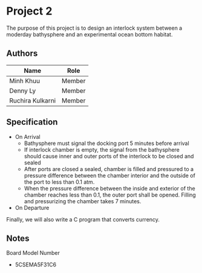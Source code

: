 # Project 2
The purpose of this project is to design an interlock system between a moderday bathysphere
and an experimental ocean bottom habitat.


## Authors

| Name              | Role          |
| -------------     | ------------- |
| Minh Khuu         | Member        |
| Denny Ly          | Member        |
| Ruchira Kulkarni  | Member        |

## Specification
* On Arrival
  * Bathysphere must signal the docking port 5 minutes before arrival
  * If interlock chamber is empty, the signal from the bathysphere should cause inner and outer ports of the interlock to be closed and sealed
  * After ports are closed a sealed, chamber is filled and pressured to a pressure difference between the chamber interior and the outside of the port to less than 0.1 atm.
  * When the pressure difference between the inside and exterior of the chamber reaches less than 0.1, the outer port shall be opened. Filling and pressurizing the chamber takes 7 minutes.
* On Departure


Finally, we will also write a C program that converts currency.

## Notes
Board Model Number
* 5CSEMA5F31C6
